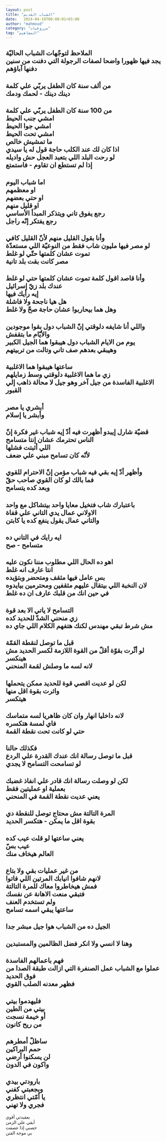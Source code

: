 ```yaml
---
layout: post
title: "الشباب القديم"
date:   2024-04-10T00:00:01+03:00
author: "mahmoud"
category: "مرزوقيات"
tag: "المفاهيم"
---
```



الملاحظ لتوجّهات الشباب الحاليّة  
يجد فيها ظهورا واضحا لصفات الرجولة التي دفنت من
سنين  
دفنها آباؤهم  
-  
من ألف سنة كان الطفل يربّي علي كلمة  
دينك دينك - لحمك ودمك  
-  
من 100 سنة كان الطفل يربّي علي كلمة  
امشي جنب الحيط  
امشي جوا الحيط  
امشي تحت الحيط  
ما تمشيش خالص  
اذا كان لك عند الكلب حاجة قول له يا سيدي  
لو رحت البلد اللي بتعبد العجل حش واديله  
إذا لم تستطع ان تقاوم - فاستمتع  
-  
اما شباب اليوم  
او معظمهم  
او حتي بعضهم  
او قليل منهم  
رجع يفوق تاني ويتذكر المبدأ الأساسي  
رجع يفتكر إنّه راجل  
-  
وأنا بقول القليل منهم لأنّ القليل كافي  
لو مصر فيها مليون شاب فقط من النوعيّة اللي مستعدّة تموت
عشان كلمتها حتّي لو غلط  
مصر كانت بقت بلد تانية  
-  
وأنا قاصد اقول كلمة تموت عشان كلمتها حتي لو غلط  
عندك بلد زيّ إسرائيل  
إيه رأيك فيها  
هل هيا ناجحة ولا فاشلة  
وهل هما بيحاربوا عشان حاجة صحّ ولا غلط  
-  
واللي أنا شايفه دلوقتي إنّ الشباب دول بقوا
موجودين  
والأيّام ما بتقفش  
يوم من الايام الشباب دول هيبقوا هما الجيل
الكبير  
وهيبقي بعدهم صف تاني وتالت من تربيتهم  
-  
ساعتها هيبقوا هما الاغلبية  
زي ما هما الاغلبية دلوقتي وسط زمايلهم  
الاغلبية الفاسدة من جيل آخر وهو جيل لا محالة ذاهب إلي
القبور  
-  
أبشري يا مصر  
وأبشر يا إسلام  
-  
قضيّة شارل إيبدو أظهرت فيه أدّ إيه شباب غير فكرة إنّ الناس
تحترمك عشان إنتا متسامح  
اللي أثبتت فشلها  
لأنّه كان تسامح مبني علي ضعف  
-  
وأظهر أدّ إيه بقي فيه شباب مؤمن إنّ الاحترام
للقوي  
فما بالك لو كان القوي صاحب حقّ  
وبعد كده يتسامح  
-  
باعتبارك شاب فتخيل معايا واحد بيتشاكل مع واحد  
الاولاني عمال يدي التاني علي قفاة  
والتاني عمال يقول ينفع كده يا كابتن  
-  
ايه رايك في التاني ده  
متسامح - صح  
-  
اهو ده الحال اللي مطلوب مننا نكون عليه  
انتا عارف انه غلط  
بس عامل فيها مثقف ومتحضر وبتؤيده  
لان النخبة اللي بيتقال عليهم مثقفين ومحترمين
بيايدوه  
في حين انك من قلبك عارف ان ده غلط  
-  
التسامح لا ياتي الا بعد قوة  
زي منحني الشدّ للحديد كده  
مش شرط تبقي مهندس لكنك هتفهم الكلام اللي جاي ده  
-  
قبل ما توصل لنقطة القمّة  
لو أثّرت بقوّة أقلّ من القوة اللازمة لكسر الحديد مش
هينكسر  
لانه لسه ما وصلش لقمة المنحني  
-  
لكن لو عديت اقصي قوة للحديد ممكن يتحملها  
واثرت بقوة اقل منها  
هيتكسر  
-  
لانه داخليا انهار وان كان ظاهريا لسه متماسك  
فاي لمسة هتكسره  
حتي لو كانت تحت نقطة القمة  
-  
فكذلك حالنا  
قبل ما توصل رسالة انك عندك القدرة علي الردع  
لو تسامحت التسامح لا يجدي  
-  
لكن لو وصلت رسالة انك قادر علي انفاذ غضبك  
بعملية او عمليتين فقط  
يعني عديت نقطة القمة في المنحني  
-  
المرة التالتة مش محتاج توصل للنقطة دي  
بقوة اقل ما يمكن - هتكسر الحديد  
-  
يعني ساعتها لو قلت عيب كده  
عيب بسّ  
العالم هيخاف منك  
-  
من غير عمليات بقي ولا بتاع  
لانهم شافوا انيابك المرتين اللي فاتوا  
فمش هيخاطروا معاك للمرة التالتة  
فتبقي منعت الاهانة عن نفسك  
ولم تستخدم العنف  
ساعتها يبقي اسمه تسامح  
-  
الجيل ده من الشباب هوا جيل مبشر جدا  
-  
وهنا لا انسي ولا انكر فضل الظالمين والمستبدين  
-  
فهم باعمالهم الفاسدة  
عملوا مع الشباب عمل الصنفرة التي ازالت طبقة الصدا من فوق
الحديد  
فظهر معدنه الصلب القوي  
-  
فليهدموا بيتي  
بيتي من الطين  
أو خيمة نسجت  
من ريح كانون  
-  
ساظلّ أمطرهم  
حمم البراكين  
لن يسكنوا أرضي  
واكون في الدون  
-  
بارودتي بيدي  
وبجعبتي كفني  
يا أمّتي انتظري  
فجري ولا تهني  
-  
بعقيدتي أقوي  
أبقي علي الزمن  
حصني إذا عصفت  
بي موجة الفتن
